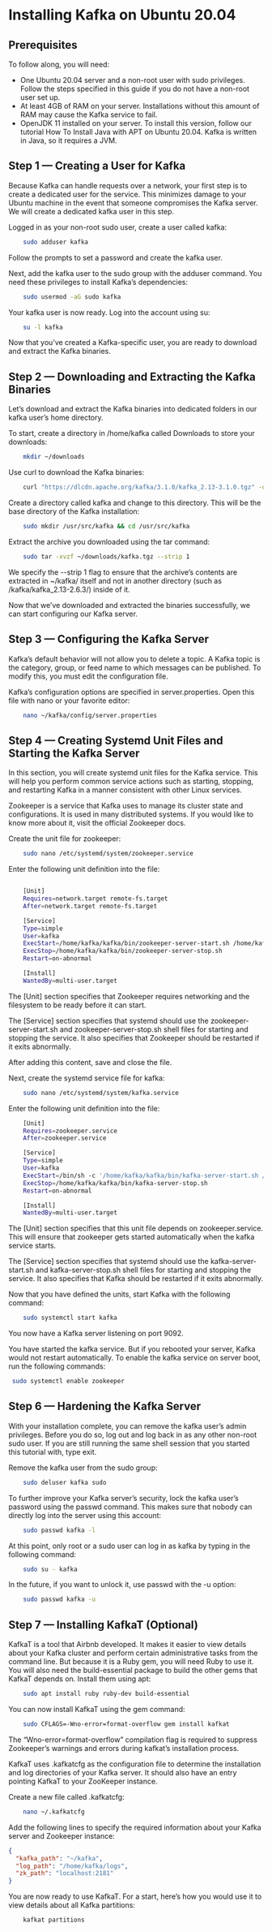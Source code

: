 # Installing Kafka on Ubuntu 20.04
## Prerequisites
To follow along, you will need:

- One Ubuntu 20.04 server and a non-root user with sudo privileges. Follow the steps specified in this guide if you do not have a non-root user set up.
- At least 4GB of RAM on your server. Installations without this amount of RAM may cause the Kafka service to fail.
- OpenJDK 11 installed on your server. To install this version, follow our tutorial How To Install Java with APT on Ubuntu 20.04. Kafka is written in Java, so it requires a JVM.

## Step 1 — Creating a User for Kafka

Because Kafka can handle requests over a network, your first step is to create a dedicated user for the service. This minimizes damage to your Ubuntu machine in the event that someone compromises the Kafka server. We will create a dedicated kafka user in this step.

Logged in as your non-root sudo user, create a user called kafka:

```bash
    sudo adduser kafka
```

Follow the prompts to set a password and create the kafka user.

Next, add the kafka user to the sudo group with the adduser command. You need these privileges to install Kafka’s dependencies:

```bash
    sudo usermod -aG sudo kafka
```

Your kafka user is now ready. Log into the account using su:

```bash
    su -l kafka
```

Now that you’ve created a Kafka-specific user, you are ready to download and extract the Kafka binaries.

## Step 2 — Downloading and Extracting the Kafka Binaries

Let’s download and extract the Kafka binaries into dedicated folders in our kafka user’s home directory.

To start, create a directory in /home/kafka called Downloads to store your downloads:

```bash
    mkdir ~/downloads
```

Use curl to download the Kafka binaries:

```bash
    curl "https://dlcdn.apache.org/kafka/3.1.0/kafka_2.13-3.1.0.tgz" -o ~/downloads/kafka.tgz
```

Create a directory called kafka and change to this directory. This will be the base directory of the Kafka installation:

```bash
    sudo mkdir /usr/src/kafka && cd /usr/src/kafka
```

Extract the archive you downloaded using the tar command:

```bash
    sudo tar -xvzf ~/downloads/kafka.tgz --strip 1
```

We specify the --strip 1 flag to ensure that the archive’s contents are extracted in ~/kafka/ itself and not in another directory (such as /kafka/kafka_2.13-2.6.3/) inside of it.

Now that we’ve downloaded and extracted the binaries successfully, we can start configuring our Kafka server.

## Step 3 — Configuring the Kafka Server

Kafka’s default behavior will not allow you to delete a topic. A Kafka topic is the category, group, or feed name to which messages can be published. To modify this, you must edit the configuration file.

Kafka’s configuration options are specified in server.properties. Open this file with nano or your favorite editor:

```bash
    nano ~/kafka/config/server.properties
```

## Step 4 — Creating Systemd Unit Files and Starting the Kafka Server

In this section, you will create systemd unit files for the Kafka service. This will help you perform common service actions such as starting, stopping, and restarting Kafka in a manner consistent with other Linux services.

Zookeeper is a service that Kafka uses to manage its cluster state and configurations. It is used in many distributed systems. If you would like to know more about it, visit the official Zookeeper docs.

Create the unit file for zookeeper:

```bash
    sudo nano /etc/systemd/system/zookeeper.service
```

Enter the following unit definition into the file:

```bash

    [Unit]
    Requires=network.target remote-fs.target
    After=network.target remote-fs.target

    [Service]
    Type=simple
    User=kafka
    ExecStart=/home/kafka/kafka/bin/zookeeper-server-start.sh /home/kafka/kafka/config/zookeeper.properties
    ExecStop=/home/kafka/kafka/bin/zookeeper-server-stop.sh
    Restart=on-abnormal

    [Install]
    WantedBy=multi-user.target
```

The [Unit] section specifies that Zookeeper requires networking and the filesystem to be ready before it can start.

The [Service] section specifies that systemd should use the zookeeper-server-start.sh and zookeeper-server-stop.sh shell files for starting and stopping the service. It also specifies that Zookeeper should be restarted if it exits abnormally.

After adding this content, save and close the file.

Next, create the systemd service file for kafka:

```bash
    sudo nano /etc/systemd/system/kafka.service
```

Enter the following unit definition into the file:

```bash
    [Unit]
    Requires=zookeeper.service
    After=zookeeper.service

    [Service]
    Type=simple
    User=kafka
    ExecStart=/bin/sh -c '/home/kafka/kafka/bin/kafka-server-start.sh /home/kafka/kafka/config/server.properties > /home/kafka/kafka/kafka.log 2>&1'
    ExecStop=/home/kafka/kafka/bin/kafka-server-stop.sh
    Restart=on-abnormal

    [Install]
    WantedBy=multi-user.target
```

The [Unit] section specifies that this unit file depends on zookeeper.service. This will ensure that zookeeper gets started automatically when the kafka service starts.

The [Service] section specifies that systemd should use the kafka-server-start.sh and kafka-server-stop.sh shell files for starting and stopping the service. It also specifies that Kafka should be restarted if it exits abnormally.

Now that you have defined the units, start Kafka with the following command:

```bash
    sudo systemctl start kafka
```

You now have a Kafka server listening on port 9092.

You have started the kafka service. But if you rebooted your server, Kafka would not restart automatically. To enable the kafka service on server boot, run the following commands:

```bash
 sudo systemctl enable zookeeper
```

## Step 6 — Hardening the Kafka Server
With your installation complete, you can remove the kafka user’s admin privileges. Before you do so, log out and log back in as any other non-root sudo user. If you are still running the same shell session that you started this tutorial with, type exit.

Remove the kafka user from the sudo group:

```bash
    sudo deluser kafka sudo
```

To further improve your Kafka server’s security, lock the kafka user’s password using the passwd command. This makes sure that nobody can directly log into the server using this account:

```bash
    sudo passwd kafka -l
```

At this point, only root or a sudo user can log in as kafka by typing in the following command:

```bash
    sudo su - kafka
```

In the future, if you want to unlock it, use passwd with the -u option:

```bash
    sudo passwd kafka -u
```

## Step 7 — Installing KafkaT (Optional)

KafkaT is a tool that Airbnb developed. It makes it easier to view details about your Kafka cluster and perform certain administrative tasks from the command line. But because it is a Ruby gem, you will need Ruby to use it. You will also need the build-essential package to build the other gems that KafkaT depends on. Install them using apt:

```bash
    sudo apt install ruby ruby-dev build-essential
```

You can now install KafkaT using the gem command:

```bash
    sudo CFLAGS=-Wno-error=format-overflow gem install kafkat
```

The “Wno-error=format-overflow” compilation flag is required to suppress Zookeeper’s warnings and errors during kafkat’s installation process.

KafkaT uses .kafkatcfg as the configuration file to determine the installation and log directories of your Kafka server. It should also have an entry pointing KafkaT to your ZooKeeper instance.

Create a new file called .kafkatcfg:

```bash
    nano ~/.kafkatcfg
```

Add the following lines to specify the required information about your Kafka server and Zookeeper instance:

```json
{
  "kafka_path": "~/kafka",
  "log_path": "/home/kafka/logs",
  "zk_path": "localhost:2181"
}
```

You are now ready to use KafkaT. For a start, here’s how you would use it to view details about all Kafka partitions:

```bash
    kafkat partitions
```



